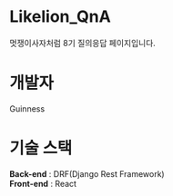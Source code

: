 # Likelion_QnA
멋쟁이사자처럼 8기 질의응답 페이지입니다.

# 개발자
Guinness

# 기술 스택
**Back-end** : DRF(Django Rest Framework)<br>
**Front-end** : React

